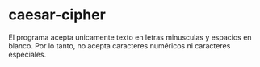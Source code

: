 # caesar-cipher
El programa acepta unicamente texto en letras minusculas y espacios en blanco. Por lo tanto, no acepta caracteres numéricos ni caracteres especiales.
